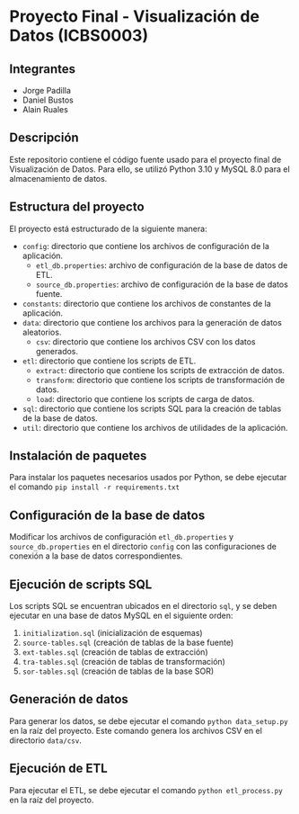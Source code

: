 # Proyecto Final - Visualización de Datos (ICBS0003)

## Integrantes

- Jorge Padilla
- Daniel Bustos
- Alain Ruales

## Descripción

Este repositorio contiene el código fuente usado para el proyecto final de Visualización de Datos. Para ello, se utilizó Python 3.10 y MySQL 8.0 para el almacenamiento de datos.

## Estructura del proyecto

El proyecto está estructurado de la siguiente manera:
- `config`: directorio que contiene los archivos de configuración de la aplicación.
  - `etl_db.properties`: archivo de configuración de la base de datos de ETL.
  - `source_db.properties`: archivo de configuración de la base de datos fuente.
- `constants`: directorio que contiene los archivos de constantes de la aplicación.
- `data`: directorio que contiene los archivos para la generación de datos aleatorios.
  - `csv`: directorio que contiene los archivos CSV con los datos generados.
- `etl`: directorio que contiene los scripts de ETL.
  - `extract`: directorio que contiene los scripts de extracción de datos.
  - `transform`: directorio que contiene los scripts de transformación de datos.
  - `load`: directorio que contiene los scripts de carga de datos.
- `sql`: directorio que contiene los scripts SQL para la creación de tablas de la base de datos.
- `util`: directorio que contiene los archivos de utilidades de la aplicación.

## Instalación de paquetes

Para instalar los paquetes necesarios usados por Python, se debe ejecutar el comando `pip install -r requirements.txt`

## Configuración de la base de datos

Modificar los archivos de configuración `etl_db.properties` y `source_db.properties` en el directorio `config` con las configuraciones de conexión a la base de datos correspondientes.

## Ejecución de scripts SQL

Los scripts SQL se encuentran ubicados en el directorio `sql`, y se deben ejecutar en una base de datos MySQL en el siguiente orden:
1. `initialization.sql` (inicialización de esquemas)
2. `source-tables.sql` (creación de tablas de la base fuente)
3. `ext-tables.sql` (creación de tablas de extracción)
4. `tra-tables.sql` (creación de tablas de transformación)
5. `sor-tables.sql` (creación de tablas de la base SOR)

## Generación de datos	

Para generar los datos, se debe ejecutar el comando `python data_setup.py` en la raíz del proyecto. Este comando genera los archivos CSV en el directorio `data/csv`.

## Ejecución de ETL

Para ejecutar el ETL, se debe ejecutar el comando `python etl_process.py` en la raíz del proyecto.